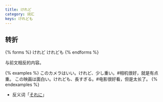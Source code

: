 ```yaml
---
title: けれど
category: 词汇
keys: けれども
---
```


## 转折

{% forms %}
けれど
けれども
{% endforms %}

与前文相反的内容。

{% examples %}
このカメラはいい。けれど、少し重い。#相机很好，就是有点重。
この映画は面白い。けれども、長すぎる。#电影很好看，但是太长了。
{% endexamples %}

- 反义词「[それに](../soreni#一致)」
